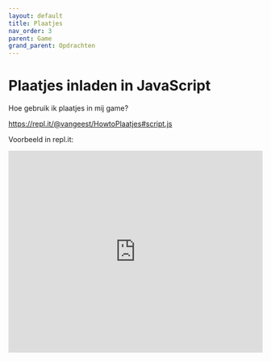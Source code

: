 ```yaml
---
layout: default
title: Plaatjes
nav_order: 3
parent: Game
grand_parent: Opdrachten
---
```


# Plaatjes inladen in JavaScript

Hoe gebruik ik plaatjes in mij game?

https://repl.it/@vangeest/HowtoPlaatjes#script.js

Voorbeeld in repl.it:
<iframe height="400px" width="100%" src="https://repl.it/@vangeest/HowtoPlaatjes#script.js?lite=true" scrolling="no" frameborder="no" allowtransparency="true" allowfullscreen="true" sandbox="allow-forms allow-pointer-lock allow-popups allow-same-origin allow-scripts allow-modals"></iframe>

